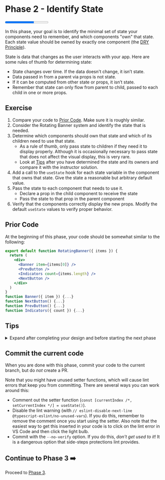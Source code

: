 # Phase 2 - Identify State

<progress value="2" max="3"></progress>

In this phase, your goal is to identify the minimal set of state your components need to remember, and which components "own" that state. Each state value should be owned by exactly one component (the [DRY Principle](https://en.wikipedia.org/wiki/Don%27t_repeat_yourself)).

State is data that changes as the user interacts with your app. Here are some rules of thumb for determining state:

- State changes over time. If the data doesn't change, it isn’t state.
- Data passed in from a parent via props is not state.
- If it can be computed from other state or props, it isn’t state.
- Remember that state can only flow from parent to child, passed to each child in one or more props.

## Exercise

1. Compare your code to [Prior Code](#prior-code). Make sure it is roughly similar.
1. Consider the Rotating Banner system and identify the state that is needed.
1. Determine which components should own that state and which of its children need to use that state.
   - As a rule of thumb, only pass state to children if they need it to display properly. Although it is occasionally necessary to pass state that does not affect the visual display, this is very rare.
   - Look at [Tips](#tips) after you have determined the state and its owners and compare it with the instructor solution.
1. Add a call to the `useState` hook for each state variable in the component that owns that state. Give the state a reasonable but arbitrary default value.
1. Pass the state to each component that needs to use it.
   - Declare a prop in the child component to receive the state
   - Pass the state to that prop in the parent component
1. Verify that the components correctly display the new props. Modify the default `useState` values to verify proper behavior.

## Prior Code

At the beginning of this phase, your code should be somewhat similar to the following:

```jsx
export default function RotatingBanner({ items }) {
  return (
    <div>
      <Banner item={items[0]} />
      <PrevButton />
      <Indicators count={items.length} />
      <NextButton />
    </div>
  )
}
function Banner({ item }) {...}
function NextButton() {...}
function PrevButton() {...}
function Indicators({ count }) {...}
```

## Tips

<details markdown="1">

  <summary>Expand after completing your design and before starting the next phase</summary>

The Rotating Banner system can be completely controlled with one state variable that holds the index of the item currently being displayed.

- The components that use this state are `Banner` and `Indicators`.
- The item that `Banner` displays depends on the current index.
- `Indicators` needs to highlight the button corresponding to the current index.
- `NextButton` and `PrevButton` do _not_ modify their visual display even if the current index changes, so they do not depend on the state.
- Since `RotatingBanner` is the closest parent to those components that depend on the current index, that state should be owned by `RotatingBanner`.

  - Note that there are two choices with how `Banner` receives and uses the current index:

    1. Pass `items` and `currentIndex` as props, and `Banner` determines which item to display
    1. Pass `items[currentIndex]` as a prop, in which case `Banner` depends _indirectly_ on `currentIndex`

  - The second approach is the simplest and minimizes the knowledge that `Banner` has about its context

</details>

## Commit the current code

When you are done with this phase, commit your code to the current branch, but do _not_ create a PR.

Note that you might have unused setter functions, which will cause lint errors that keep you from committing. There are several ways you can work around this:

- Comment out the setter function (`const [currentIndex /*, setCurrentIndex */] = useState()`).
- Disable the lint warning (with `// eslint-disable-next-line @typescript-eslint/no-unused-vars`). If you do this, remember to remove the comment once you start using the setter. Also note that the easiest way to get this inserted in your code is to click on the lint error in VS Code and then click the light bulb.
- Commit with the `--no-verify` option. If you do this, _don't get used to it_! It is a dangerous option that side-steps protections lint provides.

## Continue to Phase 3 ➡️

Proceed to [Phase 3](phase3.md).
